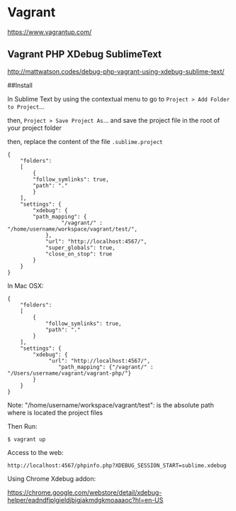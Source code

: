# Vagrant

https://www.vagrantup.com/

## Vagrant PHP XDebug SublimeText

http://mattwatson.codes/debug-php-vagrant-using-xdebug-sublime-text/

##Install

In Sublime Text by using the contextual menu to go to ```Project > Add Folder to Project```…

then, ```Project > Save Project As```… and save the project file in the root of your project folder

then, replace the content of the file ```.sublime.project```

```
{
    "folders":
    [
        {
        "follow_symlinks": true,
	    "path": "."
        }
    ],
    "settings": {
        "xdebug": {
	    "path_mapping": {
                 "/vagrant/" : "/home/username/workspace/vagrant/test/",
            },
            "url": "http://localhost:4567/",
            "super_globals": true,
            "close_on_stop": true
        }
    }
}
```

In Mac OSX:
```
{
    "folders":
    [
        {
            "follow_symlinks": true,
            "path": "."
        }
    ],
    "settings": {
        "xdebug": {
             "url": "http://localhost:4567/",
                "path_mapping": {"/vagrant/" : "/Users/username/vagrant/vagrant-php/"}        
        }
    }
}
```

Note: "/home/username/workspace/vagrant/test": is the absolute path where is located the project files


Then Run:
```
$ vagrant up
```

Access to the web:
```
http://localhost:4567/phpinfo.php?XDEBUG_SESSION_START=sublime.xdebug
```
Using Chrome Xdebug addon:

https://chrome.google.com/webstore/detail/xdebug-helper/eadndfjplgieldjbigjakmdgkmoaaaoc?hl=en-US

